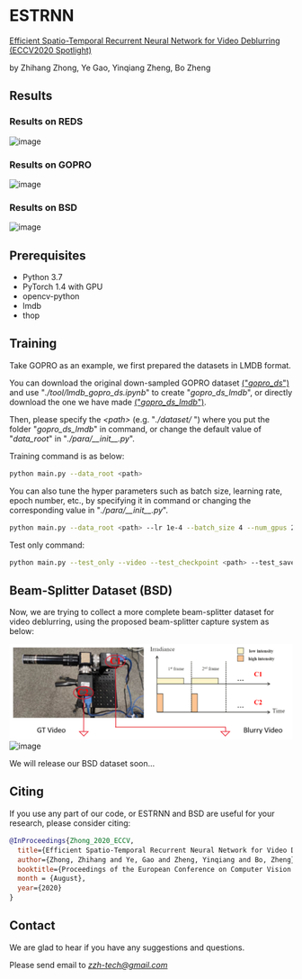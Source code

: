 # ESTRNN
[Efficient Spatio-Temporal Recurrent Neural Network for Video Deblurring (ECCV2020 Spotlight)](http://www.ecva.net/papers/eccv_2020/papers_ECCV/papers/123510188.pdf)  

by Zhihang Zhong, Ye Gao, Yinqiang Zheng, Bo Zheng


## Results
### Results on REDS
![image](https://github.com/zzh-tech/Images/blob/master/ESTRNN/reds.gif)


### Results on GOPRO
![image](https://github.com/zzh-tech/Images/blob/master/ESTRNN/gopro.gif)


### Results on BSD
![image](https://github.com/zzh-tech/Images/blob/master/ESTRNN/bsd.gif)


## Prerequisites
- Python 3.7
- PyTorch 1.4 with GPU
- opencv-python
- lmdb
- thop


## Training
Take GOPRO as an example, we first prepared the datasets in LMDB format.  

You can download the original down-sampled GOPRO dataset [("*gopro_ds*")](https://drive.google.com/file/d/1vZutfe4pjm9anDtdJPc1f3mu62pDtXt_/view?usp=sharing) and use "*./tool/lmdb_gopro_ds.ipynb*" to create "*gopro_ds_lmdb*", or directly download the one we have made  [("*gopro_ds_lmdb*")](https://drive.google.com/file/d/1uJDxMnTAJ3KSm2oCikIe8Vt80KXMGq3N/view?usp=sharing).

Then, please specify the *\<path\>* (e.g. "*./dataset/* ") where you put the folder "*gopro_ds_lmdb*" in command, or change the default value of "*data_root*" in "*./para/\_\_init\_\_.py*".

Training command is as below:

```bash
python main.py --data_root <path>
```

You can also tune the hyper parameters such as batch size, learning rate, epoch number, etc., by specifying it in command or changing the corresponding value in "*./para/\_\_init\_\_.py*".   
```bash
python main.py --data_root <path> --lr 1e-4 --batch_size 4 --num_gpus 2 --trainer_mode ddp
```

Test only command:

```bash
python main.py --test_only --video --test_checkpoint <path> --test_save_dir <path> 
```

## Beam-Splitter Dataset (BSD)

Now, we are trying to collect a more complete beam-splitter dataset for video deblurring, using the proposed beam-splitter capture system as below:  

![image](https://github.com/zzh-tech/Images/blob/master/ESTRNN/bsd_system.png)
![image](https://github.com/zzh-tech/Images/blob/master/ESTRNN/bsd_demo.gif)


We will release our BSD dataset soon...

## Citing
If you use any part of our code, or ESTRNN and BSD are useful for your research, please consider citing:

```bibtex
@InProceedings{Zhong_2020_ECCV,
  title={Efficient Spatio-Temporal Recurrent Neural Network for Video Deblurring},
  author={Zhong, Zhihang and Ye, Gao and Zheng, Yinqiang and Bo, Zheng},
  booktitle={Proceedings of the European Conference on Computer Vision (ECCV)},
  month = {August},
  year={2020}
}
```

## Contact
We are glad to hear if you have any suggestions and questions.  

Please send email to *zzh-tech@gmail.com*
